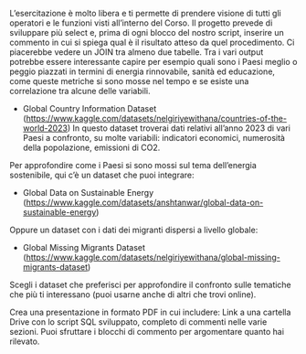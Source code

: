 L’esercitazione è molto libera e ti permette di prendere visione di tutti gli operatori e le funzioni visti all’interno del Corso. 
Il progetto prevede di sviluppare più select e, prima di ogni blocco del nostro script, inserire un commento in cui si spiega qual è il risultato atteso da quel procedimento. 
Ci piacerebbe vedere un JOIN tra almeno due tabelle.
Tra i vari output potrebbe essere interessante capire per esempio quali sono i Paesi meglio o peggio piazzati in termini di energia rinnovabile,
sanità ed educazione, come queste metriche si sono mosse nel tempo e se esiste una correlazione tra alcune delle variabili.

- Global Country Information Dataset (https://www.kaggle.com/datasets/nelgiriyewithana/countries-of-the-world-2023)
In questo dataset troverai dati relativi all’anno 2023 di vari Paesi a confronto, su molte variabili: 
indicatori economici, numerosità della popolazione, emissioni di CO2.

Per approfondire come i Paesi si sono mossi sul tema dell’energia sostenibile, qui c’è un dataset che puoi integrare:
- Global Data on Sustainable Energy (https://www.kaggle.com/datasets/anshtanwar/global-data-on-sustainable-energy)

Oppure un dataset con i dati dei migranti dispersi a livello globale:
- Global Missing Migrants Dataset (https://www.kaggle.com/datasets/nelgiriyewithana/global-missing-migrants-dataset)

Scegli i dataset che preferisci per approfondire il confronto sulle tematiche che più ti interessano (puoi usarne anche di altri che trovi online).

Crea una presentazione in formato PDF in cui includere: Link a una cartella Drive con lo script SQL sviluppato, completo di commenti nelle varie sezioni.
Puoi sfruttare i blocchi di commento per argomentare quanto hai rilevato.
